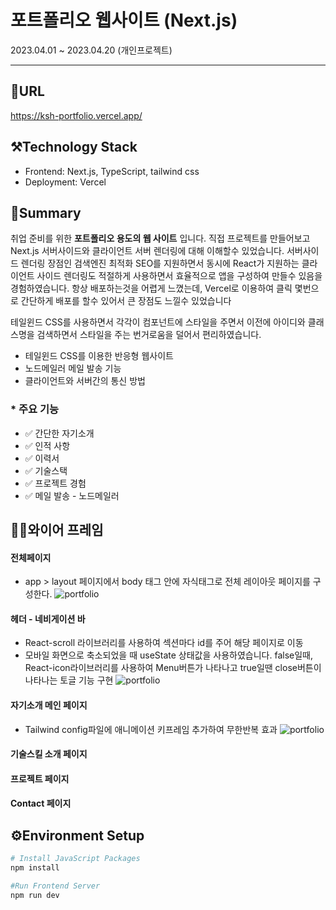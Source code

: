 # 포트폴리오 웹사이트 (Next.js)

2023.04.01 ~ 2023.04.20 (개인프로젝트)

---

## 🔗URL

https://ksh-portfolio.vercel.app/

## ⚒️Technology Stack

- Frontend: Next.js, TypeScript, tailwind css
- Deployment: Vercel

## 📝Summary

취업 준비를 위한 **포트폴리오 용도의 웹 사이트** 입니다.
직접 프로젝트를 만들어보고 Next.js 서버사이드와 클라이언트 서버 렌더링에 대해 이해할수 있었습니다. 서버사이드 렌더링 장점인 검색엔진 최적화 SEO를 지원하면서 동시에 React가 지원하는 클라이언트 사이드 렌더링도 적절하게 사용하면서 효율적으로 앱을 구성하여 만들수 있음을 경험하였습니다. 항상 배포하는것을 어렵게 느꼈는데, Vercel로 이용하여 클릭 몇번으로 간단하게 배포를 할수 있어서 큰 장점도 느낄수 있었습니다

테일윈드 CSS를 사용하면서 각각이 컴포넌트에 스타일을 주면서 이전에 아이디와 클래스명을 검색하면서 스타일을 주는 번거로움을 덜어서 편리하였습니다.

- 테일윈드 CSS를 이용한 반응형 웹사이트
- 노드메일러 메일 발송 기능
- 클라이언트와 서버간의 통신 방법

### \* 주요 기능

- ✅ 간단한 자기소개
- ✅ 인적 사항
- ✅ 이력서
- ✅ 기술스택
- ✅ 프로젝트 경험
- ✅ 메일 발송 - 노드메일러

## 🙋‍♀️와이어 프레임

#### 전체페이지

- app > layout 페이지에서 body 태그 안에 자식태그로 전체 레이아웃 페이지를 구성한다.
  ![portfolio](/images/projects/portfolio_1.png)

#### 헤더 - 네비게이션 바

- React-scroll 라이브러리를 사용하여 섹션마다 id를 주어 해당 페이지로 이동
- 모바일 화면으로 축소되었을 때 useState 상태값을 사용하였습니다. false일때, React-icon라이브러리를 사용하여 Menu버튼가 나타나고 true일땐 close버튼이 나타나는 토글 기능 구현
  ![portfolio](/images/projects/portfolio_2.png)

#### 자기소개 메인 페이지

- Tailwind config파일에 애니메이션 키프레임 추가하여 무한반복 효과
  ![portfolio](/images/projects/portfolio_3.png)

#### 기술스킬 소개 페이지

#### 프로젝트 페이지

#### Contact 페이지

## ⚙️Environment Setup

```bash
# Install JavaScript Packages
npm install

#Run Frontend Server
npm run dev
```
